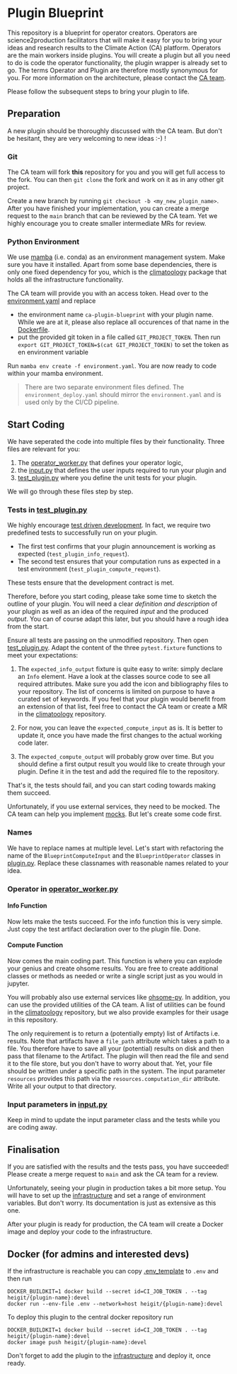 # Plugin Blueprint

This repository is a blueprint for operator creators. Operators are science2production facilitators that will make it easy for you to bring your ideas and research results to the Climate Action (CA) platform. Operators are the main workers inside plugins. You will create a plugin but all you need to do is code the operator functionality, the plugin wrapper is already set to go. The terms Operator and Plugin are therefore mostly synonymous for you. For more information on the architecture, please contact the [CA team](https://heigit.org/).

Please follow the subsequent steps to bring your plugin to life.

## Preparation

A new plugin should be thoroughly discussed with the CA team. But don't be hesitant, they are very welcoming to new ideas :-) !

### Git

The CA team will fork **this** repository for you and you will get full access to the fork. You can then `git clone` the fork and work on it as in any other git project.

Create a new branch by running `git checkout -b <my_new_plugin_name>`.
After you have finished your implementation, you can create a merge request to the `main` branch that can be reviewed by the CA team.
Yet we highly encourage you to create smaller intermediate MRs for review.

### Python Environment

We use [mamba](https://mamba.readthedocs.io/en/latest/) (i.e. conda) as an environment management system.
Make sure you have it installed.
Apart from some base dependencies, there is only one fixed dependency for you, which is the [climatoology](https://gitlab.gistools.geog.uni-heidelberg.de/climate-action/climatoology) package that holds all the infrastructure functionality.

The CA team will provide you with an access token. Head over to the [environment.yaml](environment.yaml) and replace 
 
 - the environment name `ca-plugin-blueprint` with your plugin name. While we are at it, please also replace all occurences of that name in the [Dockerfile](Dockerfile).
 - put the provided git token in a file called `GIT_PROJECT_TOKEN`. Then run `export GIT_PROJECT_TOKEN=$(cat GIT_PROJECT_TOKEN)` to set the token as en environment variable

Run `mamba env create -f environment.yaml`. You are now ready to code within your mamba environment.

> There are two separate environment files defined. The `environment_deploy.yaml` should mirror the `environment.yaml` and is used only by the CI/CD pipeline.

## Start Coding

We have seperated the code into multiple files by their functionality.
Three files are relevant for you:

1. The [operator_worker.py](plugin_blueprint/operator_worker.py) that defines your operator logic,
2. the [input.py](plugin_blueprint/input.py) that defines the user inputs required to run your plugin and
3. [test_plugin.py](test/test_plugin.py) where you define the unit tests for your plugin.

We will go through these files step by step.

### Tests in [test_plugin.py](test/test_plugin.py)

We highly encourage [test driven development](https://en.wikipedia.org/wiki/Test-driven_development).
In fact, we require two predefined tests to successfully run on your plugin.

 - The first test confirms that your plugin announcement is working as expected (`test_plugin_info_request`).
 - The second test ensures that your computation runs as expected in a test environment (`test_plugin_compute_request`).

These tests ensure that the development contract is met.

Therefore, before you start coding, please take some time to sketch the outline of your plugin.
You will need a clear _definition and description_ of your plugin as well as an idea of the required _input_ and the produced _output_.
You can of course adapt this later, but you should have a rough idea from the start.

Ensure all tests are passing on the unmodified repository.
Then open [test_plugin.py](test/test_plugin.py).
Adapt the content of the three `pytest.fixture` functions to meet your expectations:

 1. The `expected_info_output` fixture is quite easy to write:
simply declare an `Info` element.
Have a look at the classes source code to see all required attributes.
Make sure you add the icon and bibliography files to your repository.
The list of concerns is limited on purpose to have a curated set of keywords.
If you feel that your plugin would benefit from an extension of that list, feel free to contact the CA team or create a MR in the [climatoology](https://gitlab.gistools.geog.uni-heidelberg.de/climate-action/climatoology) repository.

 2. For now, you can leave the `expected_compute_input` as is.
It is better to update it, once you have made the first changes to the actual working code later.

 3. The `expected_compute_output` will probably grow over time.
But you should define a first output result you would like to create through your plugin.
Define it in the test and add the required file to the repository. 

That's it, the tests should fail, and you can start coding towards making them succeed.

Unfortunately, if you use external services, they need to be mocked.
The CA team can help you implement [mocks](https://docs.python.org/3/library/unittest.mock.html).
But let's create some code first.

### Names

We have to replace names at multiple level.
Let's start with refactoring the name of the `BlueprintComputeInput` and the `BlueprintOperator` classes in [plugin.py](plugin_blueprint/plugin.py).
Replace these classnames with reasonable names related to your idea.

### Operator in [operator_worker.py](plugin_blueprint/operator_worker.py)

#### Info Function

Now lets make the tests succeed.
For the info function this is very simple.
Just copy the test artifact declaration over to the plugin file.
Done.

#### Compute Function

Now comes the main coding part.
This function is where you can explode your genius and create ohsome results.
You are free to create additional classes or methods as needed or write a single script just as you would in jupyter.

You will probably also use external services like [ohsome-py](https://github.com/GIScience/ohsome-py).
In addition, you can use the provided utilities of the CA team.
A list of utilities can be found in the [climatoology](https://gitlab.gistools.geog.uni-heidelberg.de/climate-action/climatoology) repository, but we also provide examples for their usage in this repository.

The only requirement is to return a (potentially empty) list of Artifacts i.e. results.
Note that artifacts have a `file_path` attribute which takes a path to a file.
You therefore have to save all your (potential) results on disk and then pass that filename to the Artifact.
The plugin will then read the file and send it to the file store, but you don't have to worry about that.
Yet, your file should be written under a specific path in the system. The input parameter `resources` provides this path via the `resources.computation_dir` attribute.
Write all your output to that directory.

### Input parameters in [input.py](plugin_blueprint/input.py)

Keep in mind to update the input parameter class and the tests while you are coding away.

## Finalisation

If you are satisfied with the results and the tests pass, you have succeeded!
Please create a merge request to `main` and ask the CA team for a review.

Unfortunately, seeing your plugin in production takes a bit more setup.
You will have to set up the [infrastructure](https://gitlab.gistools.geog.uni-heidelberg.de/climate-action/infrastructure) and set a range of environment variables.
But don't worry. Its documentation is just as extensive as this one.

After your plugin is ready for production, the CA team will create a Docker image and deploy your code to the infrastructure.

## Docker (for admins and interested devs)

If the infrastructure is reachable you can copy [.env_template](.env_template) to `.env` and then run 

```shell
DOCKER_BUILDKIT=1 docker build --secret id=CI_JOB_TOKEN . --tag heigit/{plugin-name}:devel
docker run --env-file .env --network=host heigit/{plugin-name}:devel
```

To deploy this plugin to the central docker repository run

```shell
DOCKER_BUILDKIT=1 docker build --secret id=CI_JOB_TOKEN . --tag heigit/{plugin-name}:devel
docker image push heigit/{plugin-name}:devel
```

Don't forget to add the plugin to the [infrastructure](https://gitlab.gistools.geog.uni-heidelberg.de/climate-action/infrastructure) and deploy it, once ready.
